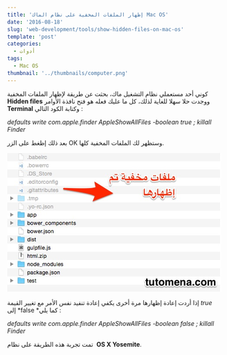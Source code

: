 ```yaml
---
title: 'إظهار الملفات المخفية على نظام الماك Mac OS'
date: '2016-08-18'
slug: 'web-development/tools/show-hidden-files-on-mac-os'
template: 'post'
categories:
  - أدوات
tags:
  - Mac OS
thumbnail: '../thumbnails/computer.png'
---
```


كوني أحد مستعملي نظام التشغيل ماك، بحثت عن طريقة لإظهار الملفات المخفية **Hidden files** ووجدت حلا سهلا للغاية لذلك، كل ما عليك فعله هو فتح نافذة الأوامر **Terminal** وكتابة الكود التالي :

_defaults write com.apple.finder AppleShowAllFiles -boolean true ; killall Finder_

بعد ذلك إظغط على الزر OK وستظهر لك الملفات المخفية كلها.

[![إظهار الملفات المخفية على نظام الماك](../images/show-cached-files-on-mac-os.jpg)](../images/show-cached-files-on-mac-os.jpg)

إذا أردت إعادة إظهارها مرة أخرى يكفي إعادة تنفيد نفس الأمر مع تغيير القيمة _true_ إلى *false *كما يلي :

_defaults write com.apple.finder AppleShowAllFiles -boolean false ; killall Finder_

تمت تجربة هذه الطريقة على نظام  **OS X Yosemite**.
